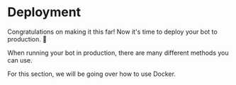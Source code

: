# Deployment

Congratulations on making it this far! Now it's time to deploy your bot to production. 🚀

When running your bot in production, there are many different methods you can use.

For this section, we will be going over how to use Docker.